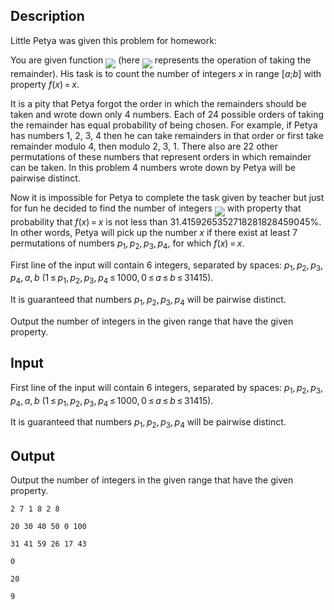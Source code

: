 ## Description

<div><p>Little Petya was given this problem for homework:</p><p>You are given function <img align="middle" class="tex-formula" src="file://d2JPjOxC.png" style="max-width: 100.0%;max-height: 100.0%;"> (here <img align="middle" class="tex-formula" src="file://MhH97PP1.png" style="max-width: 100.0%;max-height: 100.0%;"> represents the operation of taking the remainder). His task is to count the number of integers <span class="tex-span"><i>x</i></span> in range <span class="tex-span">[<i>a</i>;<i>b</i>]</span> with property <span class="tex-span"><i>f</i>(<i>x</i>) = <i>x</i></span>.</p><p>It is a pity that Petya forgot the order in which the remainders should be taken and wrote down only 4 numbers. Each of 24 possible orders of taking the remainder has equal probability of being chosen. For example, if Petya has numbers 1, 2, 3, 4 then he can take remainders in that order or first take remainder modulo 4, then modulo 2, 3, 1. There also are 22 other permutations of these numbers that represent orders in which remainder can be taken. In this problem 4 numbers wrote down by Petya will be pairwise distinct.</p><p>Now it is impossible for Petya to complete the task given by teacher but just for fun he decided to find the number of integers <img align="middle" class="tex-formula" src="file://HpgDTvCi.png" style="max-width: 100.0%;max-height: 100.0%;"> with property that probability that <span class="tex-span"><i>f</i>(<i>x</i>) = <i>x</i></span> is not less than <span class="tex-span">31.4159265352718281828459045%</span>. In other words, Petya will pick up the number <span class="tex-span"><i>x</i></span> if there exist at least <span class="tex-span">7</span> permutations of numbers <span class="tex-span"><i>p</i><sub class="lower-index">1</sub>, <i>p</i><sub class="lower-index">2</sub>, <i>p</i><sub class="lower-index">3</sub>, <i>p</i><sub class="lower-index">4</sub></span>, for which <span class="tex-span"><i>f</i>(<i>x</i>) = <i>x</i></span>.</p></div><div class="input-specification"><p>First line of the input will contain 6 integers, separated by spaces: <span class="tex-span"><i>p</i><sub class="lower-index">1</sub>, <i>p</i><sub class="lower-index">2</sub>, <i>p</i><sub class="lower-index">3</sub>, <i>p</i><sub class="lower-index">4</sub>, <i>a</i>, <i>b</i></span> (<span class="tex-span">1 ≤ <i>p</i><sub class="lower-index">1</sub>, <i>p</i><sub class="lower-index">2</sub>, <i>p</i><sub class="lower-index">3</sub>, <i>p</i><sub class="lower-index">4</sub> ≤ 1000, 0 ≤ <i>a</i> ≤ <i>b</i> ≤ 31415</span>). </p><p>It is guaranteed that numbers <span class="tex-span"><i>p</i><sub class="lower-index">1</sub>, <i>p</i><sub class="lower-index">2</sub>, <i>p</i><sub class="lower-index">3</sub>, <i>p</i><sub class="lower-index">4</sub></span> will be pairwise distinct.</p></div><div class="output-specification"><p>Output the number of integers in the given range that have the given property.</p></div>

## Input

<p>First line of the input will contain 6 integers, separated by spaces: <span class="tex-span"><i>p</i><sub class="lower-index">1</sub>, <i>p</i><sub class="lower-index">2</sub>, <i>p</i><sub class="lower-index">3</sub>, <i>p</i><sub class="lower-index">4</sub>, <i>a</i>, <i>b</i></span> (<span class="tex-span">1 ≤ <i>p</i><sub class="lower-index">1</sub>, <i>p</i><sub class="lower-index">2</sub>, <i>p</i><sub class="lower-index">3</sub>, <i>p</i><sub class="lower-index">4</sub> ≤ 1000, 0 ≤ <i>a</i> ≤ <i>b</i> ≤ 31415</span>). </p><p>It is guaranteed that numbers <span class="tex-span"><i>p</i><sub class="lower-index">1</sub>, <i>p</i><sub class="lower-index">2</sub>, <i>p</i><sub class="lower-index">3</sub>, <i>p</i><sub class="lower-index">4</sub></span> will be pairwise distinct.</p>

## Output

<p>Output the number of integers in the given range that have the given property.</p>





```input1
2 7 1 8 2 8

```




```input2
20 30 40 50 0 100

```




```input3
31 41 59 26 17 43

```




```output1
0

```




```output2
20

```




```output3
9

```


